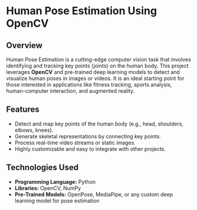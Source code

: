 # Human Pose Estimation Using OpenCV  

## Overview  
Human Pose Estimation is a cutting-edge computer vision task that involves identifying and tracking key points (joints) on the human body. This project leverages **OpenCV** and pre-trained deep learning models to detect and visualize human poses in images or videos. It is an ideal starting point for those interested in applications like fitness tracking, sports analysis, human-computer interaction, and augmented reality.  

## Features  
- Detect and map key points of the human body (e.g., head, shoulders, elbows, knees).  
- Generate skeletal representations by connecting key points.  
- Process real-time video streams or static images.  
- Highly customizable and easy to integrate with other projects.  

## Technologies Used  
- **Programming Language:** Python  
- **Libraries:** OpenCV, NumPy  
- **Pre-Trained Models:** OpenPose, MediaPipe, or any custom deep learning model for pose estimation
